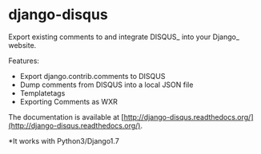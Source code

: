 # django-disqus

Export existing comments to and integrate DISQUS_ into your Django_ website.

Features:

- Export django.contrib.comments to DISQUS
- Dump comments from DISQUS into a local JSON file
- Templatetags
- Exporting Comments as WXR

The documentation is available at [http://django-disqus.readthedocs.org/](http://django-disqus.readthedocs.org/).

*It works with Python3/Django1.7
